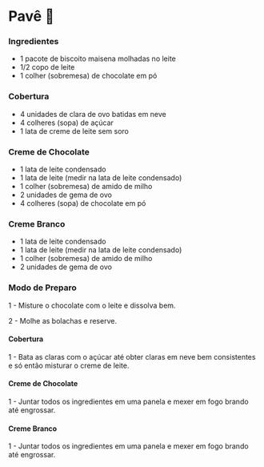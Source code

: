 # Pavê :custard:

### Ingredientes

-   1 pacote de biscoito maisena molhadas no leite
-   1/2 copo de leite
-   1 colher (sobremesa) de chocolate em pó

### Cobertura

-   4 unidades de clara de ovo batidas em neve
-   4 colheres (sopa) de açúcar
-   1 lata de creme de leite sem soro

### Creme de Chocolate

-   1 lata de leite condensado
-   1 lata de leite (medir na lata de leite condensado)
-   1 colher (sobremesa) de amido de milho
-   2 unidades de gema de ovo
-   4 colheres (sopa) de chocolate em pó

### Creme Branco

-   1 lata de leite condensado
-   1 lata de leite (medir na lata de leite condensado)
-   1 colher (sobremesa) de amido de milho
-   2 unidades de gema de ovo

### Modo de Preparo

1 -   Misture o chocolate com o leite e dissolva bem.

2 -  Molhe as bolachas e reserve.

#### Cobertura

1 -  Bata as claras com o açúcar até obter claras em neve bem consistentes e só então misturar o creme de leite.

#### Creme de Chocolate

1 - Juntar todos os ingredientes em uma panela e mexer em fogo brando até engrossar.

#### Creme Branco

1 - Juntar todos os ingredientes em uma panela e mexer em fogo brando até engrossar.

